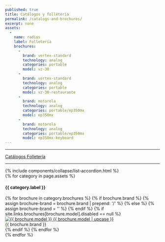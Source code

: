 ```yaml
---
published: true
title: Catálogos y folletería
permalink: /catalogs-and-brochures/
excerpt: none
assets:
  -
    name: radios
    label: Folletería
    brochures:
      -
        brand: vertex-standard
        technology: analog
        categories: portable
        model: vz-30
      -
        brand: vertex-standard
        technology: analog
        categories: portable
        model: vz-30-restaurante
      -
        brand: motorola
        technology: analog
        categories: portable/ep350mx
        model: ep350mx
      -
        brand: motorola
        technology: analog
        categories: portable/ep350mx
        model: ep350mx-keyboard
---
```


<div>
<hr>
<nav>
  <div class="nav nav-pills nav-justified flex-column flex-sm-row" role="tablist">
    <a class="nav-item nav-link active" data-toggle="tab" href="#catalogs" role="tab" aria-controls="catalogs" aria-selected="true">
      Catálogos
    </a>
    <a class="nav-item nav-link " data-toggle="tab" href="#brochures" role="tab" aria-controls="brochures" aria-selected="false">
      Folletería
    </a>
  </div>
</nav>
<hr>

<div class="tab-content">
  <div class="tab-pane fade show active" id="catalogs" role="tabpanel" aria-labelledby="catalogs-tab">
    <div class="container">
      {% include components/collapse/list-accordion.html %}
    </div>
  </div>

  <div class="tab-pane fade show" id="brochures" role="tabpanel" aria-labelledby="brochures-tab">
    <div class="container">
      {% for category in page.assets %}
        <h4>{{ category.label }}</h4>
        <div class="row">
          {% for brochure in category.brochures %}
            {% if brochure.brand %}
              {% assign brochure-brand = brochure.brand | prepend: '/' %}
            {% else %}
              {% assign brochure-brand = '' %}
            {% endif %}
            {% if site.links.brochures[brochure.model].disabled == null %}
              <div class="col-6 col-md-4 col-lg-3 pb-4">
                <a class="d-block mb-3" href="{{ site.amazon-s3 }}/assets/pdf/documents/brochures/{{ site.domain | replace:'.',' ' | truncatewords: 1,"" }}/{{ category.name }}{{ brochure-brand }}/{{ brochure.model }}.pdf" target="_blank">
                  <img class="product-image" src="{{ site.amazon-s3 }}/assets/img/catalog/thumbnails/{{ category.name }}{{ brochure-brand }}/{{ brochure.technology }}/{{ brochure.categories }}/{{ brochure.model }}.png" alt="{{ brochure.model }}" />
                </a>
                <a class="d-block text-primary text-decoration-none text-center font-weight-bold" href="{{ site.amazon-s3 }}/assets/pdf/documents/brochures/{{ site.domain | replace:'.',' ' | truncatewords: 1,"" }}/{{ category.name }}{{ brochure-brand }}/{{ brochure.model }}.pdf">
                  {{ brochure.model | upcase }}
                </a>
                <div class="text-center text-uppercase">
                  {{ brochure.brand }}
                </div>
              </div>
            {% endif %}
          {% endfor %}
        </div>
      {% endfor %}
    </div> <!-- /container -->
  </div>
</div>
